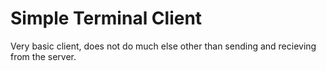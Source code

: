 # Simple Terminal Client
Very basic client, does not do much else other than sending and recieving from the server.
